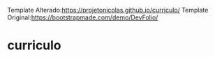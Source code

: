 Template Alterado:https://projetonicolas.github.io/curriculo/
Template Original:https://bootstrapmade.com/demo/DevFolio/
# curriculo
